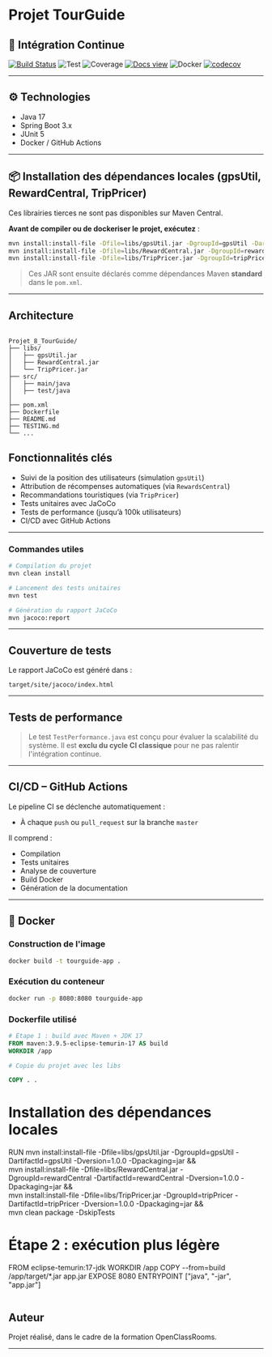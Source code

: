 # Projet TourGuide

## 🔧 Intégration Continue

[![Build Status](https://github.com/ZAGOUE/Agouze_Komi_TourGuide/actions/workflows/build.yml/badge.svg)](https://github.com/ZAGOUE/Agouze_Komi_TourGuide/actions)
![Test](https://github.com/ZAGOUE/Agouze_Komi_TourGuide/actions/workflows/test.yml/badge.svg)
![Coverage](https://github.com/ZAGOUE/Agouze_Komi_TourGuide/actions/workflows/coverage.yml/badge.svg)
[![Docs view](https://github.com/ZAGOUE/Agouze_Komi_TourGuide/actions/workflows/docs.yml/badge.svg)](https://zagoue.github.io/Agouze_Komi_TourGuide/)
![Docker](https://github.com/ZAGOUE/Agouze_Komi_TourGuide/actions/workflows/docker.yml/badge.svg)
[![codecov](https://codecov.io/gh/ZAGOUE/Agouze_Komi_TourGuide/branch/master/graph/badge.svg)](https://codecov.io/gh/ZAGOUE/Agouze_Komi_TourGuide)

---

## ⚙️ Technologies

- Java 17
- Spring Boot 3.x
- JUnit 5
- Docker / GitHub Actions

---

## 📦 Installation des dépendances locales (gpsUtil, RewardCentral, TripPricer)

Ces librairies tierces ne sont pas disponibles sur Maven Central.

**Avant de compiler ou de dockeriser le projet, exécutez** :

```bash
mvn install:install-file -Dfile=libs/gpsUtil.jar -DgroupId=gpsUtil -DartifactId=gpsUtil -Dversion=1.0.0 -Dpackaging=jar
mvn install:install-file -Dfile=libs/RewardCentral.jar -DgroupId=rewardCentral -DartifactId=rewardCentral -Dversion=1.0.0 -Dpackaging=jar
mvn install:install-file -Dfile=libs/TripPricer.jar -DgroupId=tripPricer -DartifactId=tripPricer -Dversion=1.0.0 -Dpackaging=jar
```

> Ces JAR sont ensuite déclarés comme dépendances Maven **standard** dans le `pom.xml`.

---



## Architecture

```

Projet_8_TourGuide/
├── libs/
│   ├── gpsUtil.jar
│   ├── RewardCentral.jar
│   └── TripPricer.jar
├── src/
│   ├── main/java
│   ├── test/java
│   
├── pom.xml
├── Dockerfile
├── README.md
├── TESTING.md
└── ...

````


## Fonctionnalités clés

- Suivi de la position des utilisateurs (simulation `gpsUtil`)
- Attribution de récompenses automatiques (via `RewardsCentral`)
- Recommandations touristiques (via `TripPricer`)
- Tests unitaires avec JaCoCo
- Tests de performance (jusqu’à 100k utilisateurs)
- CI/CD avec GitHub Actions

---


### Commandes utiles

```bash
# Compilation du projet
mvn clean install

# Lancement des tests unitaires
mvn test

# Génération du rapport JaCoCo
mvn jacoco:report
````

---

## Couverture de tests

Le rapport JaCoCo est généré dans :

```
target/site/jacoco/index.html
```

---

## Tests de performance

> Le test `TestPerformance.java` est conçu pour évaluer la scalabilité du système.
> Il est **exclu du cycle CI classique** pour ne pas ralentir l'intégration continue.

---

## CI/CD – GitHub Actions

Le pipeline CI se déclenche automatiquement :

* À chaque `push` ou `pull_request` sur la branche `master`

Il comprend :
- Compilation
- Tests unitaires
- Analyse de couverture
- Build Docker
- Génération de la documentation


---
## 🐳 Docker

### Construction de l'image

```bash
docker build -t tourguide-app .
```

### Exécution du conteneur

```bash
docker run -p 8080:8080 tourguide-app
```

### Dockerfile utilisé

```Dockerfile
# Étape 1 : build avec Maven + JDK 17
FROM maven:3.9.5-eclipse-temurin-17 AS build
WORKDIR /app

# Copie du projet avec les libs

COPY . .
```
# Installation des dépendances locales
RUN mvn install:install-file -Dfile=libs/gpsUtil.jar -DgroupId=gpsUtil -DartifactId=gpsUtil -Dversion=1.0.0 -Dpackaging=jar &&     \
    mvn install:install-file -Dfile=libs/RewardCentral.jar -DgroupId=rewardCentral -DartifactId=rewardCentral -Dversion=1.0.0 -Dpackaging=jar &&     \
    mvn install:install-file -Dfile=libs/TripPricer.jar -DgroupId=tripPricer -DartifactId=tripPricer -Dversion=1.0.0 -Dpackaging=jar &&     \
    mvn clean package -DskipTests

# Étape 2 : exécution plus légère
FROM eclipse-temurin:17-jdk
WORKDIR /app
COPY --from=build /app/target/*.jar app.jar
EXPOSE 8080
ENTRYPOINT ["java", "-jar", "app.jar"]
```

```



## Auteur

Projet réalisé, dans le cadre de la formation OpenClassRooms.

---



```
